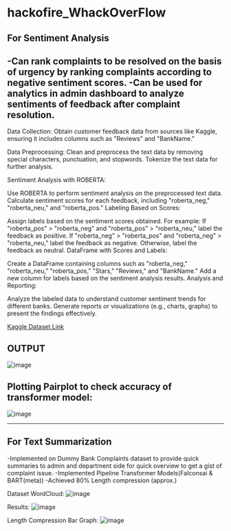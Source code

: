# hackofire_WhackOverFlow
## For Sentiment Analysis
-Can rank complaints to be resolved on the basis of urgency by ranking complaints according to negative sentiment scores.
-Can be used for analytics in admin dashboard to analyze sentiments of feedback after complaint resolution.
--------------------------------------------------------------------------------------------------------------------------------------------------------------------------------------------------------------------
Data Collection: Obtain customer feedback data from sources like Kaggle, ensuring it includes columns such as "Reviews" and "BankName."

Data Preprocessing: Clean and preprocess the text data by removing special characters, punctuation, and stopwords. Tokenize the text data for further analysis.

Sentiment Analysis with ROBERTA:

Use ROBERTA to perform sentiment analysis on the preprocessed text data.
Calculate sentiment scores for each feedback, including "roberta_neg," "roberta_neu," and "roberta_pos."
Labeling Based on Scores:

Assign labels based on the sentiment scores obtained. For example:
If "roberta_pos" > "roberta_neg" and "roberta_pos" > "roberta_neu," label the feedback as positive.
If "roberta_neg" > "roberta_pos" and "roberta_neg" > "roberta_neu," label the feedback as negative.
Otherwise, label the feedback as neutral.
DataFrame with Scores and Labels:

Create a DataFrame containing columns such as "roberta_neg," "roberta_neu," "roberta_pos," "Stars," "Reviews," and "BankName."
Add a new column for labels based on the sentiment analysis results.
Analysis and Reporting:

Analyze the labeled data to understand customer sentiment trends for different banks.
Generate reports or visualizations (e.g., charts, graphs) to present the findings effectively.

[Kaggle Dataset Link](https://www.kaggle.com/datasets/darpan25bajaj/bank-reviewcomplaint-analysis)
## OUTPUT
![image](https://github.com/Aarya-0504/hackofire_WhackOverFlow/assets/97930406/bebc2a29-a1ed-4942-979c-a58a5e2c6d76)
## Plotting Pairplot to check accuracy of transformer model:
![image](https://github.com/Aarya-0504/hackofire_WhackOverFlow/assets/97930406/9a811aa4-dab1-41d9-9c9a-5f5ba1f7a32f)

--------------------------------------------------------------------------------------------------------------------------------------------------------------------------------------------------------------------
## For Text Summarization
-Implemented on Dummy Bank Complaints dataset to provide quick summaries to admin and department side for quick overview to get a gist of complaint issue.
-Implemented Pipeline Transformer Models(Falconsai & BART(meta))
-Achieved 80% Length compression (approx.)

Dataset WordCloud:
![image](https://github.com/Aarya-0504/hackofire_WhackOverFlow/assets/97930406/595b3a48-396e-4437-8e7b-2ba65fdff948)

Results:
![image](https://github.com/Aarya-0504/hackofire_WhackOverFlow/assets/97930406/4ce21d10-49f6-40c2-a2d9-880bcae99b2b)

Length Compression Bar Graph:
![image](https://github.com/Aarya-0504/hackofire_WhackOverFlow/assets/97930406/954812dc-ef1e-431f-8a82-d5e0a11b4fb5)





